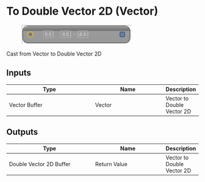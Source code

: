 # To Double Vector 2D (Vector)

<div align="left" data-full-width="false">

<figure><img src="To_Double_Vector_2D_(Vector).png" alt=""><figcaption></figcaption></figure>

</div>

Cast from Vector to Double Vector 2D

## Inputs

<table>
<thead><tr><th width="250">Type</th><th width="200">Name</th><th>Description</th></tr></thead>
<tbody>
<tr><td>Vector Buffer</td><td>Vector</td><td>Vector to Double Vector 2D</td></tr>
</tbody>
</table>

## Outputs

<table>
<thead><tr><th width="250">Type</th><th width="200">Name</th><th>Description</th></tr></thead>
<tbody>
<tr><td>Double Vector 2D Buffer</td><td>Return Value</td><td>Vector to Double Vector 2D</td></tr>
</tbody>
</table>